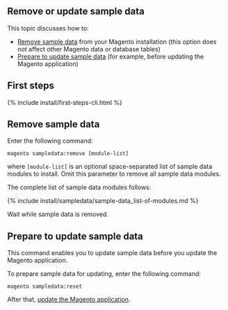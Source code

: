 <div markdown="1">

<h2 id="instgde-prereq-sample-intro">Remove or update sample data</h2>
This topic discusses how to:

*	<a href="#inst-sample-remove">Remove sample data</a> from your Magento installation (this option does *not* affect other Magento data or database tables)
*	<a href="#inst-sample-reset">Prepare to update sample data</a> (for example, before updating the Magento application)

<h2 id="sample-first">First steps</h2>
{% include install/first-steps-cli.html %}

<h2 id="inst-sample-remove">Remove sample data</h2>
Enter the following command:

	magento sampledata:remove [module-list]

where `[module-list]` is an optional space-separated list of sample data modules to install. Omit this parameter to remove all sample data modules.

The complete list of sample data modules follows:

{% include install/sampledata/sample-data_list-of-modules.md %}

Wait while sample data is removed.

<h2 id="inst-sample-reset">Prepare to update sample data</h2>
This command enables you to update sample data before you update the Magento application.

To prepare sample data for updating, enter the following command:

	magento sampledata:reset

After that, <a href="{{ site.gdeurl21 }}install-gde/install/cli/install-cli-uninstall.html#instgde-install-magento-update">update the Magento application</a>.